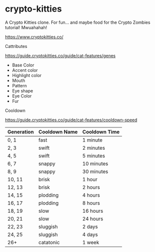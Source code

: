 # crypto-kitties
A Crypto Kitties clone. For fun... and maybe food for the Crypto Zombies tutorial! Mwuahahah!

https://www.cryptokitties.co/

Cattributes

https://guide.cryptokitties.co/guide/cat-features/genes

* Base Color
* Accent color
* Highlight color
* Mouth
* Pattern
* Eye shape
* Eye Color
* Fur

Cooldown

https://guide.cryptokitties.co/guide/cat-features/cooldown-speed

| Generation  | Cooldown Name  | Cooldown Time  |
|---|---|---|
| 0, 1 | fast  | 1 minute  |
| 2, 3 | swift | 2 minutes |
| 4, 5 | swift | 5 minutes |
| 6, 7 | snappy | 10 minutes |
| 8, 9 | snappy | 30 minutes |
| 10, 11 | brisk | 1 hour |
| 12, 13 | brisk | 2 hours |
| 14, 15 | plodding | 4 hours |
| 16, 17 | plodding | 8 hours |
| 18, 19 | slow | 16 hours |
| 20, 21 | slow | 24 hours |
| 22, 23 | sluggish | 2 days |
| 24, 25 | sluggish | 4 days |
| 26+ | catatonic | 1 week |